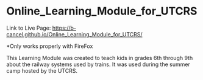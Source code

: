 # Online_Learning_Module_for_UTCRS

Link to Live Page: https://b-cancel.github.io/Online_Learning_Module_for_UTCRS/

*Only works properly with FireFox

This Learning Module was created to teach kids in grades 6th through 9th about the railway systems used by trains. It was used during the summer camp hosted by the UTCRS.
